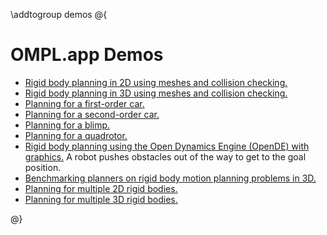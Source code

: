 \addtogroup demos
@{
# OMPL.app Demos


- [Rigid body planning in 2D using meshes and collision checking.](demos_2SE2RigidBodyPlanning_2SE2RigidBodyPlanning_8cpp_source.html)
- [Rigid body planning in 3D using meshes and collision checking.](demos_2SE3RigidBodyPlanning_2SE3RigidBodyPlanning_8cpp_source.html)
- [Planning for a first-order car.](demos_2SE2RigidBodyPlanning_2KinematicCarPlanning_8cpp_source.html)
- [Planning for a second-order car.](demos_2SE2RigidBodyPlanning_2DynamicCarPlanning_8cpp_source.html)
- [Planning for a blimp.](demos_2SE3RigidBodyPlanning_2BlimpPlanning_8cpp_source.html)
- [Planning for a quadrotor.](demos_2SE3RigidBodyPlanning_2QuadrotorPlanning_8cpp_source.html)
- [Rigid body planning using the Open Dynamics Engine (OpenDE) with graphics.](planOpenDE_8cpp_source.html) A robot pushes obstacles out of the way to get to the goal position.
- [Benchmarking planners on rigid body motion planning problems in 3D.](SE3RigidBodyPlanningBenchmark_8cpp_source.html)
- [Planning for multiple 2D rigid bodies.](demos_2SE2RigidBodyPlanning_2SE2MultiRigidBodyPlanning_8cpp_source.html)
- [Planning for multiple 3D rigid bodies.](demos_2SE3RigidBodyPlanning_2SE3MultiRigidBodyPlanning_8cpp_source.html)

@}
